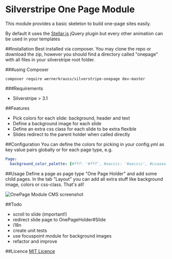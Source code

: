 # Silverstripe One Page Module

This module provides a basic skeleton to build one-page sites easily.

By default it uses the [Stellar.js](http://markdalgleish.com/projects/stellar.js/) jQuery plugin but every other animation can be used in your templates

##Installation
Best installed via composer. You may clone the repo or download the zip, however you should find a directory called "onepage" with all files in your silverstripe root folder.

###using Composer
```
composer require wernerkrauss/silverstripe-onepage dev-master
```

###Requirements
  * Silverstripe > 3.1
  
##Features
  * Pick colors for each slide: background, header and text
  * Define a background image for each slide
  * Define an extra css class for each slide to be extra flexible
  * Slides redirect to the parent holder when called directly

##Configuration
You can define the colors for picking in your config.yml as key value pairs globally or for each page type, e.g.

```yml
Page:
  background_color_palette: {#fff: '#fff', #aacccc: '#aacccc', #ccaaaa: '#ccaaaa', #000: '#000'}
```

##Usage
Define a page as page type "One Page Holder" and add some child pages.
In the tab "Layout" you can add all extra stuff like background image, colors or css-class. That's all!

![OnePage Module CMS screenshot](https://github.com/wernerkrauss/silverstripe-onepage/blob/master/docs/images/onepage-screenshot-cms.jpg)

##Todo
  * scroll to slide (important!)
  * redirect slide page to OnePageHolder#Slide
  * i18n
  * create unit tests
  * use focuspoint module for background images
  * refactor and improve

##Licence
[MIT Licence](LICENSE)
